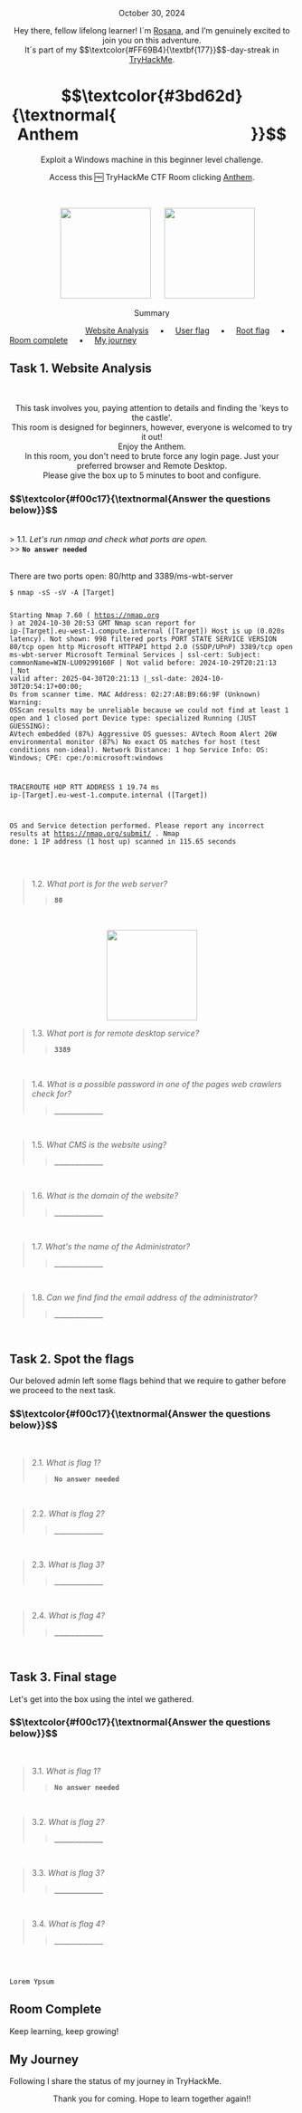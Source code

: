 <p align="center">October 30, 2024</p>
<p align="center">Hey there, fellow lifelong learner! I´m <a href="https://www.linkedin.com/in/rosanafssantos/">Rosana</a>, and I’m genuinely excited to join you on this adventure.<br>
It´s part of my $$\textcolor{#FF69B4}{\textbf{177}}$$-day-streak in  <a href="https://tryhackme.com/r/hacktivities">TryHackMe</a>.</p>

<h1 align="center">
  $$\textcolor{#3bd62d}{\textnormal{&nbsp;&nbsp;&nbsp;&nbsp;&nbsp;&nbsp;&nbsp;&nbsp;&nbsp;&nbsp;&nbsp;&nbsp;&nbsp;&nbsp;&nbsp;&nbsp;&nbsp;&nbsp;&nbsp;&nbsp;&nbsp;&nbsp;&nbsp;&nbsp;&nbsp;&nbsp;&nbsp;&nbsp;&nbsp;&nbsp;&nbsp;&nbsp;&nbsp;&nbsp;&nbsp;&nbsp;&nbsp;&nbsp;&nbsp;&nbsp;&nbsp;&nbsp;&nbsp;&nbsp;&nbsp;&nbsp;&nbsp; Anthem &nbsp;&nbsp;&nbsp;&nbsp;&nbsp;&nbsp;&nbsp;&nbsp;&nbsp;&nbsp;&nbsp;&nbsp;&nbsp;&nbsp;&nbsp;&nbsp;&nbsp;&nbsp;&nbsp;&nbsp;&nbsp;&nbsp;&nbsp;&nbsp;&nbsp;&nbsp;&nbsp;&nbsp;&nbsp;&nbsp;&nbsp;&nbsp;&nbsp;&nbsp;&nbsp;&nbsp;&nbsp;&nbsp;&nbsp;&nbsp;&nbsp;&nbsp;&nbsp;&nbsp;&nbsp;}}$$
</h1>
<p align="center">Exploit a Windows machine in this beginner level challenge.</p>
<p align="center">Access this 🆓 TryHackMe CTF Room clicking <a href="https://tryhackme.com/r/room/anthem">Anthem</a>.</p><br>
<p align="center">
  <img height="160px" hspace="20" src="https://github.com/user-attachments/assets/3341c357-cc46-4547-ad4d-2eda43e5a114">
  <img height="160px" src="https://github.com/user-attachments/assets/7a56d2ff-2477-4574-a13b-4e40a4fb849c">
</p>

<p align="center">Summary</p>

&nbsp;&nbsp;&nbsp;&nbsp;&nbsp;&nbsp;&nbsp;&nbsp;&nbsp;&nbsp;&nbsp;&nbsp;&nbsp;&nbsp;&nbsp;&nbsp;&nbsp;&nbsp;&nbsp;&nbsp;&nbsp;&nbsp;&nbsp;&nbsp;&nbsp;&nbsp;&nbsp;&nbsp;&nbsp;&nbsp;&nbsp;&nbsp;&nbsp; [Website Analysis](#1) &nbsp;&nbsp;&nbsp;&nbsp;▪️&nbsp;&nbsp;&nbsp;&nbsp; [User flag](#1.1) &nbsp;&nbsp;&nbsp;&nbsp;▪️&nbsp;&nbsp;&nbsp;&nbsp; [Root flag](#1.2) &nbsp;&nbsp;&nbsp;&nbsp;▪️&nbsp;&nbsp;&nbsp;&nbsp; [Room complete](#2) &nbsp;&nbsp;&nbsp;&nbsp;▪️&nbsp;&nbsp;&nbsp;&nbsp; [My journey](#3)


<h2>Task 1. Website Analysis<a id='1'></a></h2>

<br>
<p align="center">This task involves you, paying attention to details and finding the 'keys to the castle'.<br>
This room is designed for beginners, however, everyone is welcomed to try it out!<br>
Enjoy the Anthem.<br>
In this room, you don't need to brute force any login page. Just your preferred browser and Remote Desktop.<br>
Please give the box up to 5 minutes to boot and configure.</p>

<h3 align="left"> $$\textcolor{#f00c17}{\textnormal{Answer the questions below}}$$ </h3>
<br>
> 1.1. <em>Let's run nmap and check what ports are open.</em><br><a id='1.1'></a>
>> <code><strong>No answer needed</strong></code><br><br>
<p>There are two ports open: 80/http and 3389/ms-wbt-server</p>
<pre><code>$ nmap -sS -sV -A [Target]


Starting Nmap 7.60 ( https://nmap.org ) at 2024-10-30 20:53 GMT
Nmap scan report for ip-[Target].eu-west-1.compute.internal ([Target])
Host is up (0.020s latency).
Not shown: 998 filtered ports
PORT     STATE SERVICE       VERSION
80/tcp   open  http          Microsoft HTTPAPI httpd 2.0 (SSDP/UPnP)
3389/tcp open  ms-wbt-server Microsoft Terminal Services
| ssl-cert: Subject: commonName=WIN-LU09299160F
| Not valid before: 2024-10-29T20:21:13
|_Not valid after:  2025-04-30T20:21:13
|_ssl-date: 2024-10-30T20:54:17+00:00; 0s from scanner time.
MAC Address: 02:27:A8:B9:66:9F (Unknown)
Warning: OSScan results may be unreliable because we could not find at least 1 open and 1 closed port
Device type: specialized
Running (JUST GUESSING): AVtech embedded (87%)
Aggressive OS guesses: AVtech Room Alert 26W environmental monitor (87%)
No exact OS matches for host (test conditions non-ideal).
Network Distance: 1 hop
Service Info: OS: Windows; CPE: cpe:/o:microsoft:windows

TRACEROUTE
HOP RTT      ADDRESS
1   19.74 ms ip-[Target].eu-west-1.compute.internal ([Target])

OS and Service detection performed. Please report any incorrect results at https://nmap.org/submit/ .
Nmap done: 1 IP address (1 host up) scanned in 115.65 seconds
</code></pre><br>

> 1.2. <em>What port is for the web server?</em><br><a id='1.2'></a>
>> <code><strong>80</strong></code>
<p><br></p>

<p align="center">
  <img height="160px" hspace="20" src="https://github.com/user-attachments/assets/8af5b827-cabc-473a-bb03-9088c43fd807">
</p>


> 1.3. <em>What port is for remote desktop service?</em><br><a id='1.3'></a>
>> <code><strong>3389</strong></code><br>
<p><br></p>

> 1.4. <em>What is a possible password in one of the pages web crawlers check for?</em><br><a id='1.4'></a>
>> <code><strong>____________</strong></code><br>
<p><br></p>

> 1.5. <em>What CMS is the website using?</em><br><a id='1.5'></a>
>> <code><strong>____________</strong></code><br>
<p><br></p>

> 1.6. <em>What is the domain of the website?</em><br><a id='1.6'></a>
>> <code><strong>____________</strong></code><br>
<p><br></p>

> 1.7. <em>What's the name of the Administrator?</em><br><a id='1.7'></a>
>> <code><strong>____________</strong></code><br>
<p><br></p>

> 1.8. <em>Can we find find the email address of the administrator?</em><br><a id='1.8'></a>
>> <code><strong>____________</strong></code><br>
<p><br></p>

<h2>Task 2. Spot the flags<a id='2'></a></h2>
<p>Our beloved admin left some flags behind that we require to gather before we proceed to the next task.</p>

<h3 align="left"> $$\textcolor{#f00c17}{\textnormal{Answer the questions below}}$$ </h3>
<br>

> 2.1. <em>What is flag 1?</em><br><a id='2.1'></a>
>> <code><strong>No answer needed</strong></code><br>
<p><br></p>

> 2.2. <em>What is flag 2?</em><br><a id='2.2'></a>
>> <code><strong>____________</strong></code><br>
<p><br></p>

> 2.3. <em>What is flag 3?</em><br><a id='2.3'></a>
>> <code><strong>____________</strong></code><br>
<p><br></p>

> 2.4. <em>What is flag 4?</em><br><a id='2.4'></a>
>> <code><strong>____________</strong></code><br>
<p><br></p>


<h2>Task 3. Final stage<a id='3'></a></h2>
<p>Let's get into the box using the intel we gathered.</p>

<h3 align="left"> $$\textcolor{#f00c17}{\textnormal{Answer the questions below}}$$ </h3>
<br>

> 3.1. <em>What is flag 1?</em><br><a id='3.1'></a>
>> <code><strong>No answer needed</strong></code><br>
<p><br></p>

> 3.2. <em>What is flag 2?</em><br><a id='3.2'></a>
>> <code><strong>____________</strong></code><br>
<p><br></p>

> 3.3. <em>What is flag 3?</em><br><a id='3.3'></a>
>> <code><strong>____________</strong></code><br>
<p><br></p>

> 3.4. <em>What is flag 4?</em><br><a id='3.4'></a>
>> <code><strong>____________</strong></code><br>
<p><br></p>





<pre><code>
Lorem Ypsum
</code></pre>



<h2>Room Complete<a id='4'></a></h2>
<p>Keep learning, keep growing!<br>




<h2>My Journey<a id='5'></a></h2>
<p></p>Following I share the status of my journey in TryHackMe.</p>



<p style="text-align: center;">Thank you for coming. Hope to learn together again!!</p>
